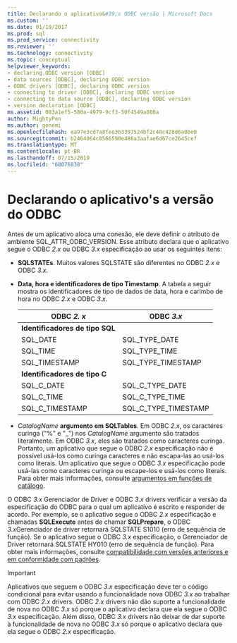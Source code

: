 ```yaml
---
title: Declarando o aplicativo&#39;s ODBC versão | Microsoft Docs
ms.custom: ''
ms.date: 01/19/2017
ms.prod: sql
ms.prod_service: connectivity
ms.reviewer: ''
ms.technology: connectivity
ms.topic: conceptual
helpviewer_keywords:
- declaring ODBC version [ODBC]
- data sources [ODBC], declaring ODBC version
- ODBC drivers [ODBC], declaring ODBC version
- connecting to driver [ODBC], declaring ODBC version
- connecting to data source [ODBC], declaring ODBC version
- version declaration [ODBC]
ms.assetid: 083a1ef5-580a-4979-9cf3-50f4549a080a
author: MightyPen
ms.author: genemi
ms.openlocfilehash: ea97e3cd7a8fee3b3397524bf2c48c428d6a0be0
ms.sourcegitcommit: b2464064c0566590e486a3aafae6d67ce2645cef
ms.translationtype: MT
ms.contentlocale: pt-BR
ms.lasthandoff: 07/15/2019
ms.locfileid: "68076838"
---
```

# <a name="declaring-the-application39s-odbc-version"></a>Declarando o aplicativo&#39;s a versão do ODBC
Antes de um aplicativo aloca uma conexão, ele deve definir o atributo de ambiente SQL_ATTR_ODBC_VERSION. Esse atributo declara que o aplicativo segue o ODBC *2.x* ou ODBC *3.x* especificação ao usar os seguintes itens:  
  
-   **SQLSTATEs**. Muitos valores SQLSTATE são diferentes no ODBC *2.x* e ODBC *3.x*.  
  
-   **Data, hora e identificadores de tipo Timestamp**. A tabela a seguir mostra os identificadores de tipo de dados de data, hora e carimbo de hora no ODBC *2.x* e ODBC *3.x*.  
  
    |ODBC *2. x*|ODBC *3.x*|  
    |----------------|----------------|  
    |**Identificadores de tipo SQL**||  
    |SQL_DATE|SQL_TYPE_DATE|  
    |SQL_TIME|SQL_TYPE_TIME|  
    |SQL_TIMESTAMP|SQL_TYPE_TIMESTAMP|  
    |**Identificadores de tipo C**||  
    |SQL_C_DATE|SQL_C_TYPE_DATE|  
    |SQL_C_TIME|SQL_C_TYPE_TIME|  
    |SQL_C_TIMESTAMP|SQL_C_TYPE_TIMESTAMP|  
  
-   _CatalogName_  **argumento em SQLTables**. Em ODBC *2.x*, os caracteres curinga ("%" e "_") nos *CatalogName* argumento são tratados literalmente. Em ODBC *3.x*, eles são tratados como caracteres curinga. Portanto, um aplicativo que segue o ODBC *2.x* especificação não é possível usá-los como curinga caracteres e não escapa-las ao usá-los como literais. Um aplicativo que segue o ODBC *3.x* especificação pode usá-las como caracteres curinga ou escape-los e usá-los como literais. Para obter mais informações, consulte [argumentos em funções de catálogo](../../../odbc/reference/develop-app/arguments-in-catalog-functions.md).  
  
 O ODBC *3.x* Gerenciador de Driver e ODBC *3.x* drivers verificar a versão da especificação do ODBC para o qual um aplicativo é escrito e responder de acordo. Por exemplo, se o aplicativo segue o ODBC *2.x* especificação e chamadas **SQLExecute** antes de chamar **SQLPrepare**, o ODBC *3.x*Gerenciador de driver retornará SQLSTATE S1010 (erro de sequência de função). Se o aplicativo segue o ODBC *3.x* especificação, o Gerenciador de Driver retornará SQLSTATE HY010 (erro de sequência de função). Para obter mais informações, consulte [compatibilidade com versões anteriores e em conformidade com padrões](../../../odbc/reference/develop-app/backward-compatibility-and-standards-compliance.md).  
  
> [!IMPORTANT]  
>  Aplicativos que seguem o ODBC *3.x* especificação deve ter o código condicional para evitar usando a funcionalidade nova ODBC *3.x* ao trabalhar com ODBC *2.x* drivers. ODBC *2.x* drivers não dão suporte a funcionalidade de nova no ODBC *3.x* só porque o aplicativo declara que ela segue o ODBC *3.x* especificação. Além disso, ODBC *3.x* drivers não deixar de dar suporte à funcionalidade de nova no ODBC *3.x* só porque o aplicativo declara que ela segue o ODBC *2.x* especificação.
